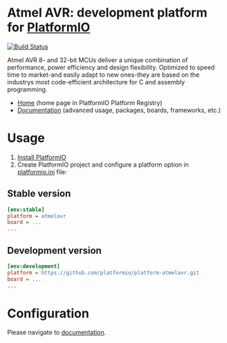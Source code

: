 # Atmel AVR: development platform for [PlatformIO](http://platformio.org)

[![Build Status](https://github.com/platformio/platform-atmelavr/workflows/Examples/badge.svg)](https://github.com/platformio/platform-atmelavr/actions)

Atmel AVR 8- and 32-bit MCUs deliver a unique combination of performance, power efficiency and design flexibility. Optimized to speed time to market-and easily adapt to new ones-they are based on the industrys most code-efficient architecture for C and assembly programming.

* [Home](http://platformio.org/platforms/atmelavr) (home page in PlatformIO Platform Registry)
* [Documentation](http://docs.platformio.org/page/platforms/atmelavr.html) (advanced usage, packages, boards, frameworks, etc.)

# Usage

1. [Install PlatformIO](http://platformio.org)
2. Create PlatformIO project and configure a platform option in [platformio.ini](http://docs.platformio.org/page/projectconf.html) file:

## Stable version

```ini
[env:stable]
platform = atmelavr
board = ...
...
```

## Development version

```ini
[env:development]
platform = https://github.com/platformio/platform-atmelavr.git
board = ...
...
```

# Configuration

Please navigate to [documentation](http://docs.platformio.org/page/platforms/atmelavr.html).
